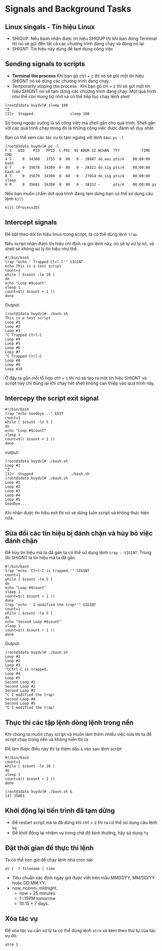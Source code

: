 # Signals and Background Tasks
## Linux singals - Tín hiệu Linux
* SHIGUP: Nếu bash nhận được tín hiệu SHIGUP thì khi bạn đóng Terminal thì nó sẽ gửi đến tất cả các chương trình đang chạy và đóng nó lại
* SHIGNT: Tín hiệu này dùng để tạm dùng công việc
## Sending signals to scripts 
* **Terminal the process** Khi bạn gõ ctrl + c thì nó sẽ gửi một tín hiệu SHIGNT nó sẽ dừng các chương trình đang chạy.
* Temporarily stoping the process : Khi bạn gõ crl + z thì sẽ gửi một tín hiệu SHIGNT nó sẽ tạm dừng các chương trình đang chạy. Một quá trình như thế còn trong bộ nhớ và có thể tiếp tục chạy lệnh shell

```
[root@1data huydv]# sleep 100
^Z
[2]+  Stopped                 sleep 100
```
Số trong ngoặc vuông là số công việc mà shell gắn cho quá trình. Shell gắn với các quá trình chạy trong đó là những công việc được đánh số duy nhất. 

Bạn có thể xem các tác vụ bị tạm ngưng với lệnh sau: `ps -l`

```
[root@1data huydv]# ps -l
F S   UID    PID   PPID  C PRI  NI ADDR SZ WCHAN  TTY          TIME CMD
4 S     0  34308   1755  0  80   0 - 28887 do_wai pts/4    00:00:00 bash
0 T     0  35678  34308  0  80   0 - 28322 do_sig pts/4    00:00:00 bash.sh
0 T     0  35679  34308  0  80   0 - 27014 do_sig pts/4    00:00:00 sleep
0 R     0  35681  34308  0  80   0 - 38332 -      pts/4    00:00:00 ps
```
Nếu bạn muốn chấm dứt quá trình đang tạm dừng bạn có thể sử dụng câu lệnh `kill`

`kill [ProcessID]`

## Intercept signals
Để bật theo dõi tín hiệu linux trong script, ta có thể dùng lệnh `trap`.

Nếu script nhận được tín hiệu chỉ định ra gọi lệnh này, nó sẽ tự xử lý nó, và shell sẽ không sử lý tín hiệu như thế.

```
#!/bin/bash
trap "echo ' Trapped Ctrl-C'" SIGINT
echo This is a test script
count=1
while [ $count -le 10 ]
do
echo "Loop #$count"
sleep 1
count=$(( $count + 1 ))
done
```

Output:
```
[root@1data huydv]# ./bash.sh 
This is a test script
Loop #1
Loop #2
Loop #3
^C Trapped Ctrl-C
Loop #4
Loop #5
Loop #6
Loop #7
^C Trapped Ctrl-C
Loop #8
Loop #9
Loop #10
```
Ở đây ta gắn mỗi tổ hợp ctrl + c thì nó sẽ tạo ra một tín hiệu SHIGNT và script này chỉ dùng lại khi chạy hết shell không can thiệp vào quá trình này.

## Intercepy the script exit signal
```
#!/bin/bash
trap "echo Goodbye..." EXIT
count=1
while [ $count -le 5 ]
do
echo "Loop #$count"
sleep 1
count=$(( $count + 1 ))
done
```
output:
```
[root@1data huydv]# ./bash.sh 
Loop #1
^Z
[3]+  Stopped                 ./bash.sh
[root@1data huydv]# ./bash.sh 
Loop #1
Loop #2
Loop #3
Loop #4
Loop #5
Goodbye...
```
Khi nhận được tín hiệu exit thì nó sẽ dừng luôn script và không thực hiện nữa.

## Sửa đổi các tín hiệu bị đánh chặn và hủy bỏ việc đánh chặn
Để hủy tín hiệu mà ta đã gán ta có thể sử dụng lệnh `trap --SIGINT`. Trong đó SHIGNT là tín hiệu mà ta đã gắn.
```
#!/bin/bash
trap "echo 'Ctrl-C is trapped.'" SIGINT
count=1
while [ $count -le 5 ]
do
echo "Loop #$count"
sleep 1
count=$(( $count + 1 ))
done
trap "echo ' I modified the trap!'" SIGINT
count=1
while [ $count -le 5 ]
do
echo "Second Loop #$count"
sleep 1
count=$(( $count + 1 ))
done
```

Output:
```
[root@1data huydv]# ./bash.sh 
Loop #1
Loop #2
Loop #3
^CCtrl-C is trapped.
Loop #4
Loop #5
Second Loop #1
Second Loop #2
Second Loop #3
^C I modified the trap!
Second Loop #4
Second Loop #5
^C I modified the trap!
```

##  Thực thi các tập lệnh dòng lệnh trong nền
Khi chúng ta muốn chạy script và muốn làm thêm nhiều việc nữa thì ta để script chạy trong nền và không hiển thị ra

Để làm được điều này thì ta thêm dấu `&` vào sau lệnh script
```
#!/bin/bash
count=1
while [ $count -le 10 ]
do
sleep 1
count=$(( $count + 1 ))
done
```

```
[root@1data huydv]# ./bash.sh &
[4] 35803
```

## Khởi động lại tiến trình đã tạm dừng
* Để restart script mà ta đã dừng khi ctrl + z thì ra có thể sử dụng câu lệnh `bg`
* Để khởi động lại nhiệm vụ trong chế độ bình thường, hãy sử dụng `fg`

## Đặt thời gian để thực thi lệnh
Ta có thể hẹn giờ để chạy lệnh như cron tab

`at [ -f filename ] time`
* Tiêu chuẩn xác định ngày giờ được viết trên mẫu  MMDDYY, MM/DD/YY hoặc DD.MM.YY.
* now, noonm, midnight.
    * now + 25 minutes
    * 1-:15PM tomorrow
    * 10:15 + 7 days.

## Xóa tác vụ
Để xóa tác vụ cần xử lý ta có thể dùng lệnh `atrm` và kèm theo thứ tự của tác vụ đó.

` atrm 1 `

